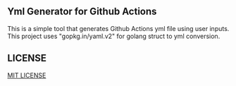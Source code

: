 ## Yml Generator for Github Actions

This is a simple tool that generates Github Actions yml file using user inputs. This project uses "gopkg.in/yaml.v2" for golang struct to yml conversion.



## LICENSE

[MIT LICENSE](LICENSE)